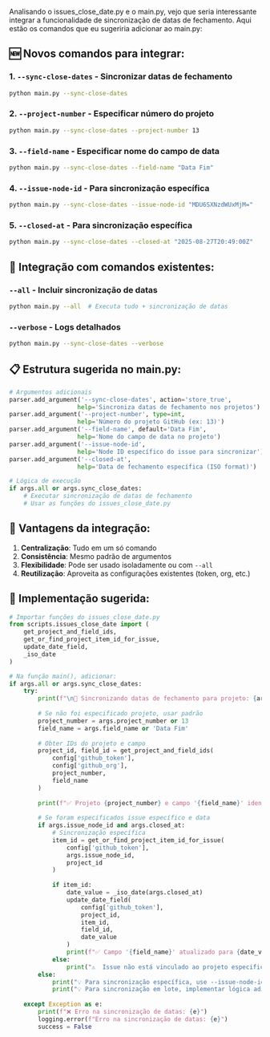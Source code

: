 Analisando o issues_close_date.py e o main.py, vejo que seria interessante integrar a funcionalidade de sincronização de datas de fechamento. Aqui estão os comandos que eu sugeriria adicionar ao main.py:

## 🆕 **Novos comandos para integrar:**

### 1. **`--sync-close-dates`** - Sincronizar datas de fechamento
```bash
python main.py --sync-close-dates
```

### 2. **`--project-number`** - Especificar número do projeto
```bash
python main.py --sync-close-dates --project-number 13
```

### 3. **`--field-name`** - Especificar nome do campo de data
```bash
python main.py --sync-close-dates --field-name "Data Fim"
```

### 4. **`--issue-node-id`** - Para sincronização específica
```bash
python main.py --sync-close-dates --issue-node-id "MDU6SXNzdWUxMjM="
```

### 5. **`--closed-at`** - Para sincronização específica
```bash
python main.py --sync-close-dates --closed-at "2025-08-27T20:49:00Z"
```

## 🔄 **Integração com comandos existentes:**

### **`--all`** - Incluir sincronização de datas
```bash
python main.py --all  # Executa tudo + sincronização de datas
```

### **`--verbose`** - Logs detalhados
```bash
python main.py --sync-close-dates --verbose
```

## 📋 **Estrutura sugerida no main.py:**

```python
# Argumentos adicionais
parser.add_argument('--sync-close-dates', action='store_true',
                   help='Sincroniza datas de fechamento nos projetos')
parser.add_argument('--project-number', type=int,
                   help='Número do projeto GitHub (ex: 13)')
parser.add_argument('--field-name', default='Data Fim',
                   help='Nome do campo de data no projeto')
parser.add_argument('--issue-node-id',
                   help='Node ID específico do issue para sincronizar')
parser.add_argument('--closed-at',
                   help='Data de fechamento específica (ISO format)')

# Lógica de execução
if args.all or args.sync_close_dates:
    # Executar sincronização de datas de fechamento
    # Usar as funções do issues_close_date.py
```

## 🎯 **Vantagens da integração:**

1. **Centralização**: Tudo em um só comando
2. **Consistência**: Mesmo padrão de argumentos
3. **Flexibilidade**: Pode ser usado isoladamente ou com `--all`
4. **Reutilização**: Aproveita as configurações existentes (token, org, etc.)

## 🔧 **Implementação sugerida:**

```python
# Importar funções do issues_close_date.py
from scripts.issues_close_date import (
    get_project_and_field_ids,
    get_or_find_project_item_id_for_issue,
    update_date_field,
    _iso_date
)

# Na função main(), adicionar:
if args.all or args.sync_close_dates:
    try:
        print(f"\n📅 Sincronizando datas de fechamento para projeto: {args.project_number or 'padrão'}")
        
        # Se não foi especificado projeto, usar padrão
        project_number = args.project_number or 13
        field_name = args.field_name or 'Data Fim'
        
        # Obter IDs do projeto e campo
        project_id, field_id = get_project_and_field_ids(
            config['github_token'], 
            config['github_org'], 
            project_number, 
            field_name
        )
        
        print(f"✅ Projeto {project_number} e campo '{field_name}' identificados")
        
        # Se foram especificados issue específico e data
        if args.issue_node_id and args.closed_at:
            # Sincronização específica
            item_id = get_or_find_project_item_id_for_issue(
                config['github_token'], 
                args.issue_node_id, 
                project_id
            )
            
            if item_id:
                date_value = _iso_date(args.closed_at)
                update_date_field(
                    config['github_token'], 
                    project_id, 
                    item_id, 
                    field_id, 
                    date_value
                )
                print(f"✅ Campo '{field_name}' atualizado para {date_value}")
            else:
                print("⚠️  Issue não está vinculado ao projeto especificado")
        else:
            print("💡 Para sincronização específica, use --issue-node-id e --closed-at")
            print("💡 Para sincronização em lote, implementar lógica adicional")
            
    except Exception as e:
        print(f"❌ Erro na sincronização de datas: {e}")
        logging.error(f"Erro na sincronização de datas: {e}")
        success = False
```
